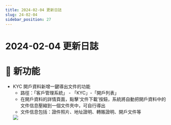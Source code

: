 ```yaml
---
title: 2024-02-04 更新日誌
slug: 24-02-04
sidebar_position: 27
---
```



# 2024-02-04 更新日誌

# 🎉 新功能

- KYC 開戶資料新增一鍵導出文件的功能
    - 路徑：「客戶管理系統」 - 「KYC」-「開戶列表」
    - 在開戶資料的詳情頁面，點擊‘文件下載’按鈕，系統將自動把開戶資料中的文件信息壓縮到一個文件夾中，可自行導出
    - 文件信息包括：證件照片、地址證明、轉賬證明、開戶文件等
    <img src="/assets/SB0ObN77zobm87xM2HqcJcVQn4M.png" src-width="2520" src-height="1362" align="center"/>

